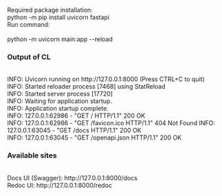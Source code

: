 Required package installation: 
<br> python -m pip install uvicorn fastapi
<br> Run command: 
<br> <br> python -m uvicorn main:app --reload
<h3> Output of CL</h3>
<br> INFO:     Uvicorn running on http://127.0.0.1:8000 (Press CTRL+C to quit)
<br> INFO:     Started reloader process [7468] using StatReload
<br> INFO:     Started server process [17720]
<br> INFO:     Waiting for application startup.
<br> INFO:     Application startup complete.
<br> INFO:     127.0.0.1:62986 - "GET / HTTP/1.1" 200 OK
<br> INFO:     127.0.0.1:62986 - "GET /favicon.ico HTTP/1.1" 404 Not Found
INFO:     127.0.0.1:63045 - "GET /docs HTTP/1.1" 200 OK
<br> INFO:     127.0.0.1:63045 - "GET /openapi.json HTTP/1.1" 200 OK

<h3> Available sites </h3>
<br>Docs UI (Swagger): http://127.0.0.1:8000/docs
<br>Redoc UI: http://127.0.0.1:8000/redoc